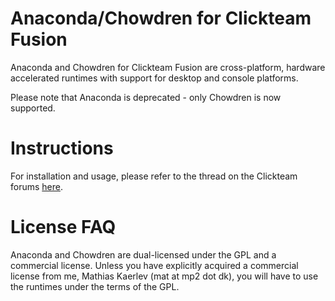 Anaconda/Chowdren for Clickteam Fusion
======================================

Anaconda and Chowdren for Clickteam Fusion are cross-platform, hardware
accelerated runtimes with support for desktop and console platforms.

Please note that Anaconda is deprecated - only Chowdren is now supported.

Instructions
============

For installation and usage, please refer to the thread on the Clickteam forums
[here](http://community.clickteam.com/threads/74080-Chowdren-Blazingly-fast-Fusion-exporter-for-desktop-amp-consoles).

License FAQ
===========

Anaconda and Chowdren are dual-licensed under the GPL and a commercial license.
Unless you have explicitly acquired a commercial license from me,
Mathias Kaerlev (mat at mp2 dot dk), you will have to use the runtimes under
the terms of the GPL.
